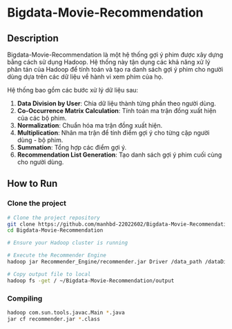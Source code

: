 # Bigdata-Movie-Recommendation

## Description
Bigdata-Movie-Recommendation là một hệ thống gợi ý phim được xây dựng bằng cách sử dụng Hadoop. Hệ thống này tận dụng các khả năng xử lý phân tán của Hadoop để tính toán và tạo ra danh sách gợi ý phim cho người dùng dựa trên các dữ liệu về hành vi xem phim của họ. 

Hệ thống bao gồm các bước xử lý dữ liệu sau:
1. **Data Division by User**: Chia dữ liệu thành từng phần theo người dùng.
2. **Co-Occurrence Matrix Calculation**: Tính toán ma trận đồng xuất hiện của các bộ phim.
3. **Normalization**: Chuẩn hóa ma trận đồng xuất hiện.
4. **Multiplication**: Nhân ma trận để tính điểm gợi ý cho từng cặp người dùng - bộ phim.
5. **Summation**: Tổng hợp các điểm gợi ý.
6. **Recommendation List Generation**: Tạo danh sách gợi ý phim cuối cùng cho người dùng.

## How to Run

### Clone the project
```bash
# Clone the project repository
git clone https://github.com/manhbd-22022602/Bigdata-Movie-Recommendation.git
cd Bigdata-Movie-Recommendation

# Ensure your Hadoop cluster is running

# Execute the Recommender Engine
hadoop jar Recommender_Engine/recommender.jar Driver /data_path /dataDividedByUser /coOccurrenceMatrix /Normalize /Multiplication /Sum /RecommendationList

# Copy output file to local
hadoop fs -get / ~/Bigdata-Movie-Recommendation/output
```

 ### Compiling
 ```bash
hadoop com.sun.tools.javac.Main *.java
jar cf recommender.jar *.class
```
